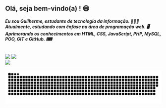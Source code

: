 ## Olá, seja bem-vindo(a) ! 😄

##### Eu sou Guilherme, estudante de tecnologia da informação. 👨🏻‍💻<br>Atualmente, estudando com ênfase na área de programação web. 🖥<br>Aprimorando os conhecimentos em HTML, CSS, JavaScript, PHP, MySQL, POO, GIT e GitHub. ⌨

<br>

<div>
  <img height="160em" src="https://github-readme-stats.vercel.app/api?username=GuilhermeCastelo&show_icons=true&theme=dark&include_all_commits=true&count_private=true"/>
  <img height="160em" src="https://github-readme-stats.vercel.app/api/top-langs/?username=GuilhermeCastelo&langs_count=16&theme=dark"/>
</div>

 <div> 
  <a href="https://www.linkedin.com/in/guilherme-sena-castelo/" target="_blank">
    <img src="https://img.shields.io/badge/-LinkedIn-%230077B5?style=for-the-badge&logo=linkedin&logoColor=white" target="_blank">
  </a> 
  
![Snake animation](https://github.com/GuilhermeCastelo/GuilhermeCastelo/blob/output/github-contribution-grid-snake.svg)
  
 </div>
